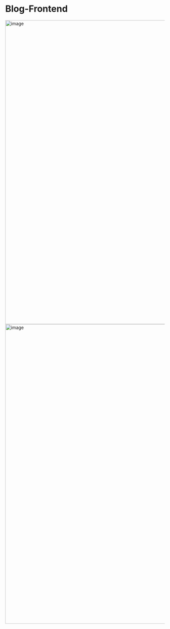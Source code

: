 # Blog-Frontend
<img width="958" alt="image" src="https://user-images.githubusercontent.com/113660075/191298090-91af116b-bc75-4366-96a4-bfea4f34015f.png">
<img width="944" alt="image" src="https://user-images.githubusercontent.com/113660075/191298275-5208a8ed-90ee-4c9a-9187-045b80d1a667.png">
